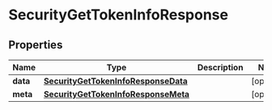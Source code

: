 

# SecurityGetTokenInfoResponse


## Properties

| Name | Type | Description | Notes |
|------------ | ------------- | ------------- | -------------|
|**data** | [**SecurityGetTokenInfoResponseData**](SecurityGetTokenInfoResponseData.md) |  |  [optional] |
|**meta** | [**SecurityGetTokenInfoResponseMeta**](SecurityGetTokenInfoResponseMeta.md) |  |  [optional] |



